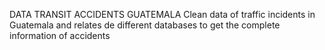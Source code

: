 DATA TRANSIT ACCIDENTS GUATEMALA
Clean data of traffic incidents in Guatemala and relates de different databases to get the complete information of accidents
